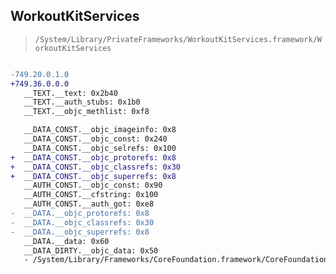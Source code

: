 ## WorkoutKitServices

> `/System/Library/PrivateFrameworks/WorkoutKitServices.framework/WorkoutKitServices`

```diff

-749.20.0.1.0
+749.36.0.0.0
   __TEXT.__text: 0x2b40
   __TEXT.__auth_stubs: 0x1b0
   __TEXT.__objc_methlist: 0xf8

   __DATA_CONST.__objc_imageinfo: 0x8
   __DATA_CONST.__objc_const: 0x240
   __DATA_CONST.__objc_selrefs: 0x100
+  __DATA_CONST.__objc_protorefs: 0x8
+  __DATA_CONST.__objc_classrefs: 0x30
+  __DATA_CONST.__objc_superrefs: 0x8
   __AUTH_CONST.__objc_const: 0x90
   __AUTH_CONST.__cfstring: 0x100
   __AUTH_CONST.__auth_got: 0xe8
-  __DATA.__objc_protorefs: 0x8
-  __DATA.__objc_classrefs: 0x30
-  __DATA.__objc_superrefs: 0x8
   __DATA.__data: 0x60
   __DATA_DIRTY.__objc_data: 0x50
   - /System/Library/Frameworks/CoreFoundation.framework/CoreFoundation

```
